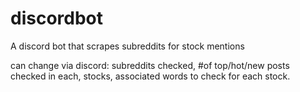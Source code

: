 # discordbot
A discord bot that scrapes subreddits for stock mentions

can change via discord: subreddits checked, #of top/hot/new posts checked in each, stocks, associated words to check for each stock.
